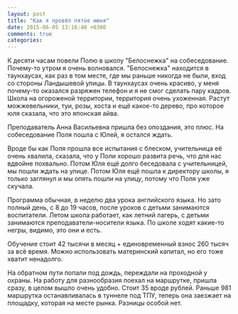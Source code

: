 ```yaml
---
layout: post
title: "Как я провёл пятое июня"
date: 2015-06-05 13:16:40 +0300
comments: true
categories: 
---
```

К десяти часам повели Полю в школу "Белоснежка" на собеседование. Почему-то утром я очень волновался. "Белоснежка" находится в таунхаусах, как раз в том месте, где мы раньше никогда не были, вход со стороны Ландышевой улицы. В таунхаусах очень красиво, у меня почему-то оказался разряжен телефон и я не смог сделать пару кадров. Школа на огороженой территории, территория очень ухоженная. Растут можжевельники, туи, розы, хоста и ещё какое-то дерево, про которое юля сказала, что это японская айва.

Преподаватель Анна Васильевна пришла без опоздания, это плюс. На собеседование Поля пошла с Юлей, я остался ждать.

Вроде бы как Поля прошла все испытания с блеском, учительница её очень хвалила, сказала, что у Поли хорошо развита речь, что для нас вдвойне похвально. Потом Юля ещё долго беседовала с учительницей, мы пошли ждать на улице. Потом Юля ещё пошла к директору школы, я только заглянул и мы опять пошли на улицу, потому что Поля уже скучала.

Программа обычная, в неделю два урока английского языка. Но зато полный день, с 8 до 19 часов, после уроков с детьми занимаются воспитатели. Летом школа работает, как летний лагерь, с детьми занимаются преподаватели-носители языка. По школе ходят какие-то негры, видимо, это они и есть.

Обучение стоит 42 тысячи в месяц + единовременный взнос 260 тысяч за всё время. Можно использовать материнский капитал, но его тоже хватит ненадолго. 

На обратном пути попали под дождь, переждали на проходной у охраны. На работу для разнообразия поехал на маршрутке, пришла сразу, в целом вышло очень удобно. Стоит 35 вроде рублей. Раньше 981 маршрутка останавливалась в туннеле под ТПУ, теперь она заезжает на площадку, которая на месте рынка. Разницы особой нет.